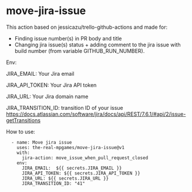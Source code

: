 # move-jira-issue

This action based on jessicazu/trello-github-actions and made for:

* Finding issue number(s) in PR body and title
* Changing jira issue(s) status + adding comment to the jira issue with build number (from variable GITHUB_RUN_NUMBER).

Env: 

JIRA_EMAIL: Your Jira email

JIRA_API_TOKEN: Your Jira API token

JIRA_URL: Your Jira domain name

JIRA_TRANSITION_ID: transition ID of your issue https://docs.atlassian.com/software/jira/docs/api/REST/7.6.1/#api/2/issue-getTransitions

How to use:

      - name: Move jira issue 
        uses: the-real-mpgames/move-jira-issue@v1
        with:
          jira-action: move_issue_when_pull_request_closed
        env:
          JIRA_EMAIL:  ${{ secrets.JIRA_EMAIL }}
          JIRA_API_TOKEN: ${{ secrets.JIRA_API_TOKEN }}
          JIRA_URL: ${{ secrets.JIRA_URL }}
          JIRA_TRANSITION_ID: "41"